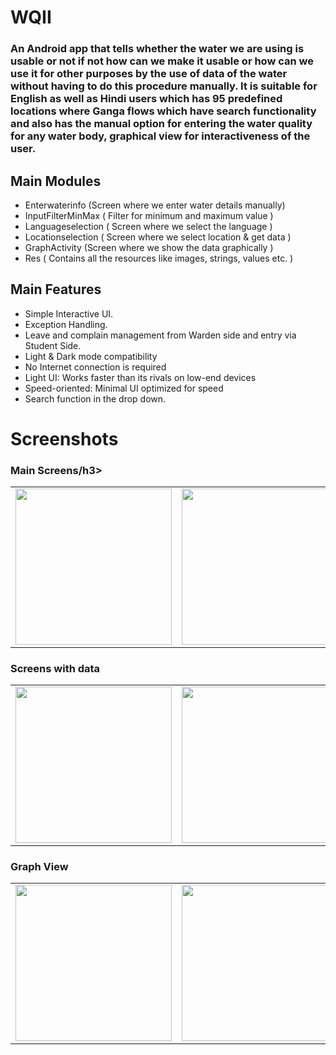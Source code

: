 # WQII
<h3>An Android app that tells whether the water we are using is usable or not if not how can we make it usable or how can we use it for other purposes by the use of data of the water without having to do this procedure manually. It is suitable for English as well as Hindi users which has 95 predefined locations where Ganga flows which have search functionality and also has the manual option for entering the water quality for any water body, graphical view for interactiveness of the user.</h3>

## Main Modules
* Enterwaterinfo (Screen where we enter water details manually)
* InputFilterMinMax ( Filter for minimum and maximum value )
* Languageselection ( Screen where we select the language )
* Locationselection ( Screen where we select location & get data )
* GraphActivity (Screen where we show the data graphically )
* Res ( Contains all the resources like images, strings, values etc. )

## Main Features
* Simple Interactive UI.
* Exception Handling.
* Leave and complain management from Warden side and entry via Student Side.
* Light & Dark mode compatibility
* No Internet connection is required
* Light UI: Works faster than its rivals on low-end devices
* Speed-oriented: Minimal UI optimized for speed
* Search function in the drop down.


# Screenshots
<h3>Main Screens/h3>
<table>
<tr>
<td><img src="https://github.com/Pratyaksh777/WQII/blob/master/Final%20submission%20capstone/s6.jpg" width=250 ></td>
  <td><img src="https://github.com/Pratyaksh777/WQII/blob/master/Final%20submission%20capstone/s7.jpg" width=250 ></td>
  <td><img src="https://github.com/Pratyaksh777/WQII/blob/master/Final%20submission%20capstone/s8.jpg" width=250 ></td>
  <td><img src="https://github.com/Pratyaksh777/WQII/blob/master/Final%20submission%20capstone/s9.jpg" width=250 ></td>
  </tr>
  </table>
  <h3>Screens with data</h3>
<table>
<tr>
  <td><img src="https://github.com/Pratyaksh777/WQII/blob/master/Final%20submission%20capstone/s1.jpg" width=250 ></td>
  <td><img src="https://github.com/Pratyaksh777/WQII/blob/master/Final%20submission%20capstone/s3.jpg" width=250 ></td>
  <td><img src="https://github.com/Pratyaksh777/WQII/blob/master/Final%20submission%20capstone/s5.jpg" width=250 ></td>
  </tr>
  </table>
   <h3>Graph View</h3>
  <table>
  <tr>
    
<td><img src="https://github.com/Pratyaksh777/WQII/blob/master/Final%20submission%20capstone/s2.jpg" width=250 ></td>
  <td><img src="https://github.com/Pratyaksh777/WQII/blob/master/Final%20submission%20capstone/s4.jpg" width=250 ></td>
  </tr>
  </table>
